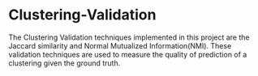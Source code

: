 # Clustering-Validation
The Clustering Validation techniques implemented in this project are the Jaccard similarity and Normal Mutualized Information(NMI). These validation techniques are used to measure the quality of prediction of a clustering given the ground truth.
